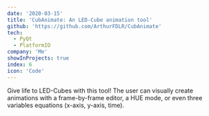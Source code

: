 ```yaml
---
date: '2020-03-15'
title: 'CubAnimate: An LED-Cube animation tool'
github: 'https://github.com/ArthurFDLR/CubAnimate'
tech:
  - PyQt
  - PlatformIO
company: 'Me'
showInProjects: true
index: 6
icon: 'Code'
---
```


Give life to LED-Cubes with this tool! The user can visually create animations with a frame-by-frame editor, a HUE mode, or even three variables equations (x-axis, y-axis, time).
